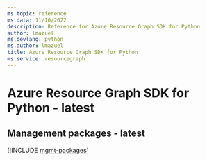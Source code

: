 ```yaml
---
ms.topic: reference
ms.data: 11/10/2022
description: Reference for Azure Resource Graph SDK for Python
author: lmazuel
ms.devlang: python
ms.author: lmazuel
title: Azure Resource Graph SDK for Python
ms.service: resourcegraph
---
```

# Azure Resource Graph SDK for Python - latest

## Management packages - latest
[!INCLUDE [mgmt-packages](resource-graph-mgmt-index.md)]